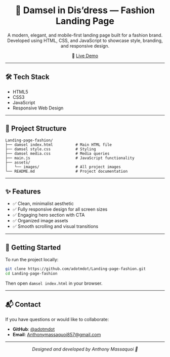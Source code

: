 <h1 align="center">💃 Damsel in Dis’dress — Fashion Landing Page</h1>

<p align="center">
  A modern, elegant, and mobile-first landing page built for a fashion brand.<br>
  Developed using HTML, CSS, and JavaScript to showcase style, branding, and responsive design.
</p>

<p align="center">
  🔗 <a href="https://adotmdot.github.io/Landing-page-fashion/main/index.html" target="_blank">Live Demo</a>
</p>

---

## 🛠️ Tech Stack

- HTML5  
- CSS3  
- JavaScript  
- Responsive Web Design

---

## 📁 Project Structure

```
Landing-page-fashion/
├── damsel index.html          # Main HTML file
├── damsel style.css           # Styling
├── damsel media.css           # Media queries
├── main.js                    # JavaScript functionality
├── assets/
│   └── images/                # All project images
└── README.md                  # Project documentation
```

---

## ✨ Features

- ✅ Clean, minimalist aesthetic
- ✅ Fully responsive design for all screen sizes
- ✅ Engaging hero section with CTA
- ✅ Organized image assets
- ✅ Smooth scrolling and visual transitions

---

## 🚀 Getting Started

To run the project locally:

```bash
git clone https://github.com/adotmdot/Landing-page-fashion.git
cd Landing-page-fashion
```

Then open `damsel index.html` in your browser.

---

## 📬 Contact

If you have questions or would like to collaborate:

- **GitHub**: [@adotmdot](https://github.com/adotmdot)  
- **Email**: [Anthonymassaquoi857@gmail.com](mailto:Anthonymassaquoi857@gmail.com)

---

<p align="center"><em>Designed and developed by Anthony Massaquoi 👗</em></p>
